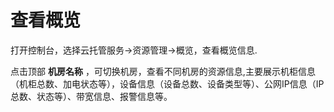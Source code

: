 # 查看概览

打开控制台，选择云托管服务->资源管理->概览，查看概览信息.

点击顶部 **机房名称** ，可切换机房，查看不同机房的资源信息,主要展示机柜信息（机柜总数、加电状态等），设备信息（设备总数、设备类型等）、公网IP信息（IP总数、状态等）、带宽信息、报警信息等。

